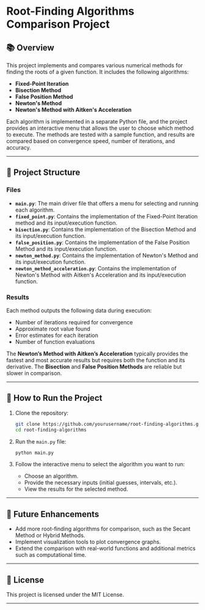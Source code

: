 # Root-Finding Algorithms Comparison Project

## 📚 Overview
This project implements and compares various numerical methods for finding the roots of a given function. It includes the following algorithms:

- **Fixed-Point Iteration**
- **Bisection Method**
- **False Position Method**
- **Newton's Method**
- **Newton's Method with Aitken's Acceleration**

Each algorithm is implemented in a separate Python file, and the project provides an interactive menu that allows the user to choose which method to execute. The methods are tested with a sample function, and results are compared based on convergence speed, number of iterations, and accuracy.

---

## 📁 Project Structure

### Files
- **`main.py`**: The main driver file that offers a menu for selecting and running each algorithm.
- **`fixed_point.py`**: Contains the implementation of the Fixed-Point Iteration method and its input/execution function.
- **`bisection.py`**: Contains the implementation of the Bisection Method and its input/execution function.
- **`false_position.py`**: Contains the implementation of the False Position Method and its input/execution function.
- **`newton_method.py`**: Contains the implementation of Newton's Method and its input/execution function.
- **`newton_method_acceleration.py`**: Contains the implementation of Newton's Method with Aitken's Acceleration and its input/execution function.

### Results
Each method outputs the following data during execution:
- Number of iterations required for convergence
- Approximate root value found
- Error estimates for each iteration
- Number of function evaluations

The **Newton’s Method with Aitken’s Acceleration** typically provides the fastest and most accurate results but requires both the function and its derivative. The **Bisection** and **False Position Methods** are reliable but slower in comparison.

---

## 🚀 How to Run the Project

1. Clone the repository:
   ```bash
   git clone https://github.com/yourusername/root-finding-algorithms.git
   cd root-finding-algorithms
   ```

2. Run the `main.py` file:
   ```bash
   python main.py
   ```

3. Follow the interactive menu to select the algorithm you want to run:
   - Choose an algorithm.
   - Provide the necessary inputs (initial guesses, intervals, etc.).
   - View the results for the selected method.

---

## 🔮 Future Enhancements
- Add more root-finding algorithms for comparison, such as the Secant Method or Hybrid Methods.
- Implement visualization tools to plot convergence graphs.
- Extend the comparison with real-world functions and additional metrics such as computational time.

---

## 📝 License
This project is licensed under the MIT License.

---
